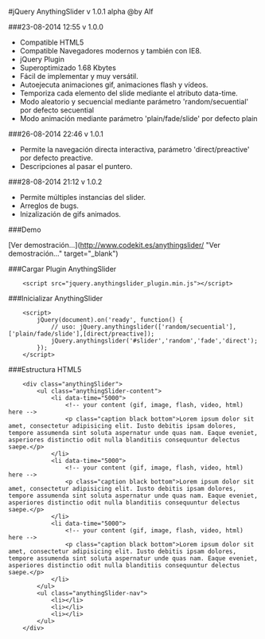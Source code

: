 #jQuery AnythingSlider v 1.0.1 alpha @by Alf

###23-08-2014 12:55 v 1.0.0

- Compatible HTML5
- Compatible Navegadores modernos y también con IE8.
- jQuery Plugin
- Superoptimizado 1.68 Kbytes
- Fácil de implementar y muy versátil.
- Autoejecuta animaciones gif, animaciones flash y vídeos.
- Temporiza cada elemento del slide mediante el atributo data-time.
- Modo aleatorio y secuencial mediante parámetro 'random/secuential' por defecto secuential
- Modo animación mediante parámetro 'plain/fade/slide' por defecto plain

###26-08-2014 22:46 v 1.0.1

- Permite la navegación directa interactiva, parámetro 'direct/preactive' por defecto preactive.
- Descripciones al pasar el puntero.

###28-08-2014 21:12 v 1.0.2

- Permite múltiples instancias del slider.
- Arreglos de bugs.
- Inizalización de gifs animados.

###Demo
	
[Ver demostración...](http://www.codekit.es/anythingslider/ "Ver demostración..." target="_blank")

###Cargar Plugin AnythingSlider

		<script src="jquery.anythingslider_plugin.min.js"></script>
	
###Inicializar AnythingSlider

		<script>
			jQuery(document).on('ready', function() {
				// uso: jQuery.anythingslider(['random/secuential'],['plain/fade/slide'],[direct/preactive]);
				jQuery.anythingslider('#slider','random','fade','direct');
			});
		</script>

###Estructura HTML5

		<div class="anythingSlider">
			<ul class="anythingSlider-content">
			    <li data-time="5000">
			    	<!-- your content (gif, image, flash, video, html) here -->
			    	<p class="caption black bottom">Lorem ipsum dolor sit amet, consectetur adipisicing elit. Iusto debitis ipsam dolores, tempore assumenda sint soluta aspernatur unde quas nam. Eaque eveniet, asperiores distinctio odit nulla blanditiis consequuntur delectus saepe.</p>
			    </li>
			    <li data-time="5000">
			    	<!-- your content (gif, image, flash, video, html) here -->
			    	<p class="caption black bottom">Lorem ipsum dolor sit amet, consectetur adipisicing elit. Iusto debitis ipsam dolores, tempore assumenda sint soluta aspernatur unde quas nam. Eaque eveniet, asperiores distinctio odit nulla blanditiis consequuntur delectus saepe.</p>
			    </li>
			    <li data-time="5000">
			    	<!-- your content (gif, image, flash, video, html) here -->
			    	<p class="caption black bottom">Lorem ipsum dolor sit amet, consectetur adipisicing elit. Iusto debitis ipsam dolores, tempore assumenda sint soluta aspernatur unde quas nam. Eaque eveniet, asperiores distinctio odit nulla blanditiis consequuntur delectus saepe.</p>
			    </li>
			</ul>
			<ul class="anythingSlider-nav">
			    <li></li>
			    <li></li>
			    <li></li>
			</ul>
		</div>

